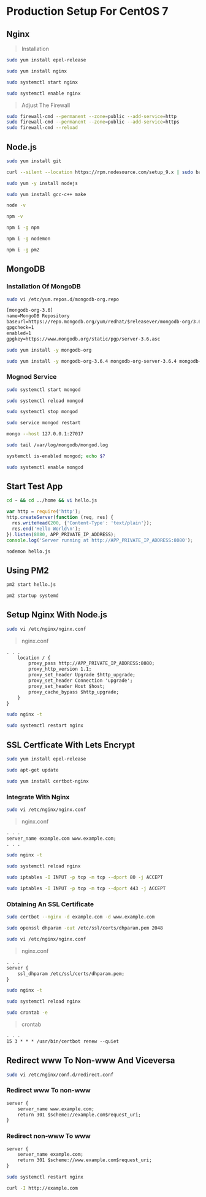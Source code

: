 # Production Setup For CentOS 7

## Nginx

> Installation

``` sh
sudo yum install epel-release

sudo yum install nginx

sudo systemctl start nginx

sudo systemctl enable nginx
```

> Adjust The Firewall

``` sh
sudo firewall-cmd --permanent --zone=public --add-service=http 
sudo firewall-cmd --permanent --zone=public --add-service=https
sudo firewall-cmd --reload
```

## Node.js

``` sh
sudo yum install git

curl --silent --location https://rpm.nodesource.com/setup_9.x | sudo bash -

sudo yum -y install nodejs

sudo yum install gcc-c++ make

node -v

npm -v

npm i -g npm

npm i -g nodemon

npm i -g pm2
```

## MongoDB

### Installation Of MongoDB

``` sh
sudo vi /etc/yum.repos.d/mongodb-org.repo
```

``` txt
[mongodb-org-3.6]
name=MongoDB Repository
baseurl=https://repo.mongodb.org/yum/redhat/$releasever/mongodb-org/3.6/x86_64/
gpgcheck=1
enabled=1
gpgkey=https://www.mongodb.org/static/pgp/server-3.6.asc
```

``` sh
sudo yum install -y mongodb-org

sudo yum install -y mongodb-org-3.6.4 mongodb-org-server-3.6.4 mongodb-org-shell-3.6.4 mongodb-org-mongos-3.6.4 mongodb-org-tools-3.6.4
```

### Mognod Service

``` sh
sudo systemctl start mongod

sudo systemctl reload mongod

sudo systemctl stop mongod

sudo service mongod restart

mongo --host 127.0.0.1:27017

sudo tail /var/log/mongodb/mongod.log

systemctl is-enabled mongod; echo $?

sudo systemctl enable mongod
```

## Start Test App

``` sh
cd ~ && cd ../home && vi hello.js
```

``` js
var http = require('http');
http.createServer(function (req, res) {
  res.writeHead(200, {'Content-Type': 'text/plain'});
  res.end('Hello World\n');
}).listen(8080, APP_PRIVATE_IP_ADDRESS);
console.log('Server running at http://APP_PRIVATE_IP_ADDRESS:8080');
```

``` sh
nodemon hello.js
```

## Using PM2

``` sh
pm2 start hello.js

pm2 startup systemd
```

## Setup Nginx With Node.js

``` sh
sudo vi /etc/nginx/nginx.conf
```

> nginx.conf

``` txt
. . .
    location / {
        proxy_pass http://APP_PRIVATE_IP_ADDRESS:8080;
        proxy_http_version 1.1;
        proxy_set_header Upgrade $http_upgrade;
        proxy_set_header Connection 'upgrade';
        proxy_set_header Host $host;
        proxy_cache_bypass $http_upgrade;
    }
}
```

``` sh
sudo nginx -t

sudo systemctl restart nginx
```

## SSL Certficate With Lets Encrypt

``` sh
sudo yum install epel-release

sudo apt-get update

sudo yum install certbot-nginx
```

### Integrate With Nginx

``` sh
sudo vi /etc/nginx/nginx.conf
```

> nginx.conf

``` txt
. . .
server_name example.com www.example.com;
. . .
```

``` sh
sudo nginx -t

sudo systemctl reload nginx
```

``` sh
sudo iptables -I INPUT -p tcp -m tcp --dport 80 -j ACCEPT

sudo iptables -I INPUT -p tcp -m tcp --dport 443 -j ACCEPT
```

### Obtaining An SSL Certificate

``` sh
sudo certbot --nginx -d example.com -d www.example.com

sudo openssl dhparam -out /etc/ssl/certs/dhparam.pem 2048
```

``` sh
sudo vi /etc/nginx/nginx.conf
```

> nginx.conf

``` txt
. . .
server {
    ssl_dhparam /etc/ssl/certs/dhparam.pem;
}
```

``` sh
sudo nginx -t

sudo systemctl reload nginx

sudo crontab -e
```

> crontab

``` txt
. . .
15 3 * * * /usr/bin/certbot renew --quiet
```

## Redirect www To Non-www And Viceversa

``` sh
sudo vi /etc/nginx/conf.d/redirect.conf
```

### Redirect www To non-www

``` txt
server {
    server_name www.example.com;
    return 301 $scheme://example.com$request_uri;
}
```

### Redirect non-www To www

``` txt
server {
    server_name example.com;
    return 301 $scheme://www.example.com$request_uri;
}
```

``` sh
sudo systemctl restart nginx

curl -I http://example.com
```
